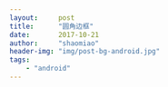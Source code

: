 ```yaml
---
layout:     post
title:      "圆角边框"
date:       2017-10-21
author:     "shaomiao"
header-img: "img/post-bg-android.jpg"
tags:
    - "android"
---
```

<shape xmlns:android="http://schemas.android.com/apk/res/android">
    <solid android:color="#ffffff" />
    <corners android:topLeftRadius="5dp"
        android:topRightRadius="5dp"
        android:bottomRightRadius="5dp"
        android:bottomLeftRadius="5dp"/>
    <stroke android:width="0.5dp" android:color="#cbab78" />
</shape>

